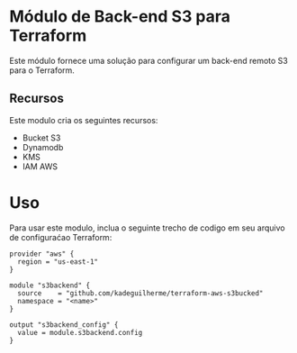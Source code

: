 # Módulo de Back-end S3 para Terraform

Este módulo fornece uma solução para configurar um back-end remoto S3 para o Terraform. 
## Recursos
Este modulo cria os seguintes recursos:
-  Bucket S3
-  Dynamodb
-  KMS
-  IAM AWS

# Uso
Para usar este modulo, inclua o seguinte trecho de codigo em seu arquivo de configuraćao Terraform:

```hcl
provider "aws" {
  region = "us-east-1"
}
 
module "s3backend" {
  source    = "github.com/kadeguilherme/terraform-aws-s3bucked"     
  namespace = "<name>"
}
 
output "s3backend_config" {
  value = module.s3backend.config                    
}
```
